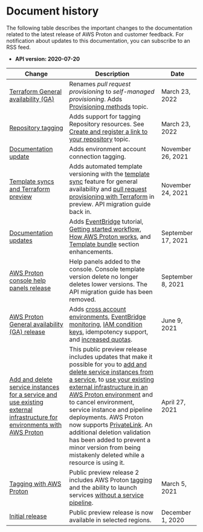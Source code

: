 # Document history<a name="doc-history"></a>

The following table describes the important changes to the documentation related to the latest release of AWS Proton and customer feedback\. For notification about updates to this documentation, you can subscribe to an RSS feed\.
+ **API version: 2020\-07\-20**

| Change | Description | Date | 
| --- |--- |--- |
| [Terraform General availability \(GA\)](#doc-history) | Renames *pull request provisioning* to *self\-managed provisioning*\. Adds [Provisioning methods](ag-works-prov-methods.html) topic\. | March 23, 2022 | 
| [Repository tagging](#doc-history) | Adds support for tagging Repository resources\. See [Create and register a link to your repository](ag-create-repo.html) topic\. | March 23, 2022 | 
| [Documentation update](#doc-history) | Adds environment account connection tagging\. | November 26, 2021 | 
| [Template syncs and Terraform preview](#doc-history) | Adds automated template versioning with the [template sync](ag-template-sync-configs.html) feature for general availability and [pull request provisioning with Terraform](ag-infrastructure-tmp-files.html) in preview\. API migration guide back in\. | November 24, 2021 | 
| [Documentation updates](#doc-history) | Adds [EventBridge](event-tutorial-sns.html) tutorial, [Getting started workflow](ag-admin-workflow.html), [How AWS Proton works](ag-works.html), and [Template bundle](ag-template-bundles.html) section enhancements\. | September 17, 2021 | 
| [AWS Proton console help panels release](#doc-history) | Help panels added to the console\. Console template version delete no longer deletes lower versions\. The API migration guide has been removed\. | September 8, 2021 | 
| [AWS Proton General availability \(GA\) release](#doc-history) | Adds [cross account environments](ag-env-account-connections.html), [EventBridge monitoring](monitoring.html), [IAM condition keys](security_iam_service-with-iam.html), idempotency support, and [increased quotas](ag-limits.html)\. | June 9, 2021 | 
| [Add and delete service instances for a service and use existing external infrastructure for environments with AWS Proton](#doc-history) | This public preview release includes updates that make it possible for you to [add and delete service instances from a service](ag-svc-update.html), to [use your existing external infrastructure in an AWS Proton environment](template-create.html) and to cancel environment, service instance and pipeline deployments\. AWS Proton now supports [PrivateLink](infrastructure-security.html)\. An additional deletion validation has been added to prevent a minor version from being mistakenly deleted while a resource is using it\. | April 27, 2021 | 
| [Tagging with AWS Proton](#doc-history) | Public preview release 2 includes AWS Proton [tagging](resources.html) and the ability to launch services [without a service pipeline](ag-create-svc.html)\. | March 5, 2021 | 
| [Initial release](#doc-history) | Public preview release is now available in selected regions\. | December 1, 2020 | 